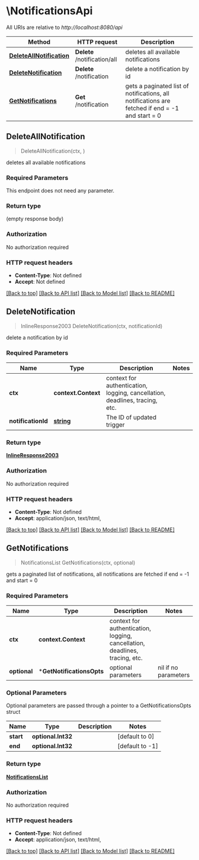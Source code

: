 # \NotificationsApi

All URIs are relative to *http://localhost:8080/api*

Method | HTTP request | Description
------------- | ------------- | -------------
[**DeleteAllNotification**](NotificationsApi.md#DeleteAllNotification) | **Delete** /notification/all | deletes all available notifications
[**DeleteNotification**](NotificationsApi.md#DeleteNotification) | **Delete** /notification | delete a notification by id
[**GetNotifications**](NotificationsApi.md#GetNotifications) | **Get** /notification | gets a paginated list of notifications, all notifications are fetched if end &#x3D; -1 and start &#x3D; 0



## DeleteAllNotification

> DeleteAllNotification(ctx, )

deletes all available notifications

### Required Parameters

This endpoint does not need any parameter.

### Return type

 (empty response body)

### Authorization

No authorization required

### HTTP request headers

- **Content-Type**: Not defined
- **Accept**: Not defined

[[Back to top]](#) [[Back to API list]](../README.md#documentation-for-api-endpoints)
[[Back to Model list]](../README.md#documentation-for-models)
[[Back to README]](../README.md)


## DeleteNotification

> InlineResponse2003 DeleteNotification(ctx, notificationId)

delete a notification by id

### Required Parameters


Name | Type | Description  | Notes
------------- | ------------- | ------------- | -------------
**ctx** | **context.Context** | context for authentication, logging, cancellation, deadlines, tracing, etc.
**notificationId** | [**string**](.md)| The ID of updated trigger | 

### Return type

[**InlineResponse2003**](inline_response_200_3.md)

### Authorization

No authorization required

### HTTP request headers

- **Content-Type**: Not defined
- **Accept**: application/json, text/html, 

[[Back to top]](#) [[Back to API list]](../README.md#documentation-for-api-endpoints)
[[Back to Model list]](../README.md#documentation-for-models)
[[Back to README]](../README.md)


## GetNotifications

> NotificationsList GetNotifications(ctx, optional)

gets a paginated list of notifications, all notifications are fetched if end = -1 and start = 0

### Required Parameters


Name | Type | Description  | Notes
------------- | ------------- | ------------- | -------------
**ctx** | **context.Context** | context for authentication, logging, cancellation, deadlines, tracing, etc.
 **optional** | ***GetNotificationsOpts** | optional parameters | nil if no parameters

### Optional Parameters

Optional parameters are passed through a pointer to a GetNotificationsOpts struct


Name | Type | Description  | Notes
------------- | ------------- | ------------- | -------------
 **start** | **optional.Int32**|  | [default to 0]
 **end** | **optional.Int32**|  | [default to -1]

### Return type

[**NotificationsList**](NotificationsList.md)

### Authorization

No authorization required

### HTTP request headers

- **Content-Type**: Not defined
- **Accept**: application/json, text/html, 

[[Back to top]](#) [[Back to API list]](../README.md#documentation-for-api-endpoints)
[[Back to Model list]](../README.md#documentation-for-models)
[[Back to README]](../README.md)

